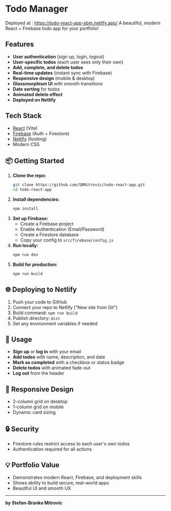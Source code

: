 #  Todo Manager
Deployed at : https://todo-react-app-sbm.netlify.app/
A beautiful, modern React + Firebase todo app for your portfolio!

##  Features
- **User authentication** (sign up, login, logout)
- **User-specific todos** (each user sees only their own)
- **Add, complete, and delete todos**
- **Real-time updates** (instant sync with Firebase)
- **Responsive design** (mobile & desktop)
- **Glassmorphism UI** with smooth transitions
- **Date sorting** for todos
- **Animated delete effect**
- **Deployed on Netlify**

##  Tech Stack
- [React](https://react.dev/) (Vite)
- [Firebase](https://firebase.google.com/) (Auth + Firestore)
- [Netlify](https://netlify.com/) (hosting)
- Modern CSS

## 📦 Getting Started

1. **Clone the repo:**
   ```bash
   git clone https://github.com/SBMitrovic/todo-react-app.git
   cd todo-react-app
   ```
2. **Install dependencies:**
   ```bash
   npm install
   ```
3. **Set up Firebase:**
   - Create a Firebase project
   - Enable Authentication (Email/Password)
   - Create a Firestore database
   - Copy your config to `src/firebase/config.js`
4. **Run locally:**
   ```bash
   npm run dev
   ```
5. **Build for production:**
   ```bash
   npm run build
   ```

## 🌐 Deploying to Netlify
1. Push your code to GitHub
2. Connect your repo to Netlify ("New site from Git")
3. Build command: `npm run build`
4. Publish directory: `dist`
5. Set any environment variables if needed

## 📝 Usage
- **Sign up** or **log in** with your email
- **Add todos** with name, description, and date
- **Mark as completed** with a checkbox or status badge
- **Delete todos** with animated fade-out
- **Log out** from the header

## 📱 Responsive Design
- 2-column grid on desktop
- 1-column grid on mobile
- Dynamic card sizing

## 🔒 Security
- Firestore rules restrict access to each user's own todos
- Authentication required for all actions

## 💡 Portfolio Value
- Demonstrates modern React, Firebase, and deployment skills
- Shows ability to build secure, real-world apps
- Beautiful UI and smooth UX

---

**by Stefan-Branko Mitrovic**
